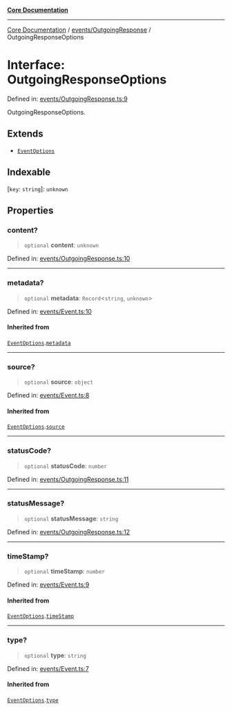 [**Core Documentation**](../../../README.md)

***

[Core Documentation](../../../README.md) / [events/OutgoingResponse](../README.md) / OutgoingResponseOptions

# Interface: OutgoingResponseOptions

Defined in: [events/OutgoingResponse.ts:9](https://github.com/stonemjs/core/blob/65c9e07f9d264b07f6e4091fcc29046b5ca8ea45/src/events/OutgoingResponse.ts#L9)

OutgoingResponseOptions.

## Extends

- [`EventOptions`](../../Event/interfaces/EventOptions.md)

## Indexable

\[`key`: `string`\]: `unknown`

## Properties

### content?

> `optional` **content**: `unknown`

Defined in: [events/OutgoingResponse.ts:10](https://github.com/stonemjs/core/blob/65c9e07f9d264b07f6e4091fcc29046b5ca8ea45/src/events/OutgoingResponse.ts#L10)

***

### metadata?

> `optional` **metadata**: `Record`\<`string`, `unknown`\>

Defined in: [events/Event.ts:10](https://github.com/stonemjs/core/blob/65c9e07f9d264b07f6e4091fcc29046b5ca8ea45/src/events/Event.ts#L10)

#### Inherited from

[`EventOptions`](../../Event/interfaces/EventOptions.md).[`metadata`](../../Event/interfaces/EventOptions.md#metadata)

***

### source?

> `optional` **source**: `object`

Defined in: [events/Event.ts:8](https://github.com/stonemjs/core/blob/65c9e07f9d264b07f6e4091fcc29046b5ca8ea45/src/events/Event.ts#L8)

#### Inherited from

[`EventOptions`](../../Event/interfaces/EventOptions.md).[`source`](../../Event/interfaces/EventOptions.md#source)

***

### statusCode?

> `optional` **statusCode**: `number`

Defined in: [events/OutgoingResponse.ts:11](https://github.com/stonemjs/core/blob/65c9e07f9d264b07f6e4091fcc29046b5ca8ea45/src/events/OutgoingResponse.ts#L11)

***

### statusMessage?

> `optional` **statusMessage**: `string`

Defined in: [events/OutgoingResponse.ts:12](https://github.com/stonemjs/core/blob/65c9e07f9d264b07f6e4091fcc29046b5ca8ea45/src/events/OutgoingResponse.ts#L12)

***

### timeStamp?

> `optional` **timeStamp**: `number`

Defined in: [events/Event.ts:9](https://github.com/stonemjs/core/blob/65c9e07f9d264b07f6e4091fcc29046b5ca8ea45/src/events/Event.ts#L9)

#### Inherited from

[`EventOptions`](../../Event/interfaces/EventOptions.md).[`timeStamp`](../../Event/interfaces/EventOptions.md#timestamp)

***

### type?

> `optional` **type**: `string`

Defined in: [events/Event.ts:7](https://github.com/stonemjs/core/blob/65c9e07f9d264b07f6e4091fcc29046b5ca8ea45/src/events/Event.ts#L7)

#### Inherited from

[`EventOptions`](../../Event/interfaces/EventOptions.md).[`type`](../../Event/interfaces/EventOptions.md#type)

